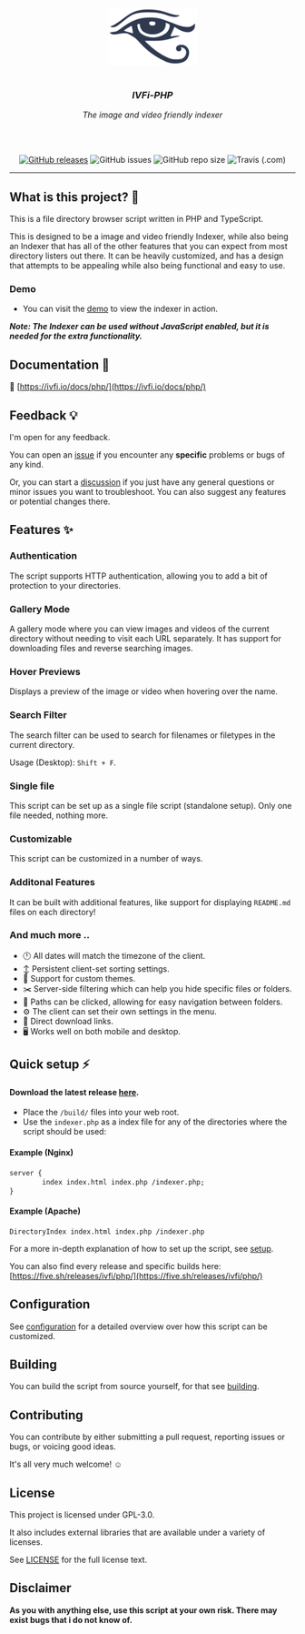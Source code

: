 <br/>
<div align="center">
	<img height="100" src="./logo.svg">
	<br/><br/>
	<h3 align="center"><i>IVFi-PHP</i></h3>
	<p align="center"><i>The image and video friendly indexer</i></p>
</div>

<br/><br/>

<p align="center">
<a href="https://github.com/sixem/ivfi-php/releases"><img alt="GitHub releases" src="https://img.shields.io/github/v/release/sixem/ivfi-php?color=2f394f&style=flat"></a> <img alt="GitHub issues" src="https://img.shields.io/github/issues/sixem/ivfi-php?color=5a8f4e&style=flat"> <img alt="GitHub repo size" src="https://img.shields.io/github/repo-size/sixem/ivfi-php?color=4b8b72&style=flat"> 
<img alt="Travis (.com)" src="https://img.shields.io/travis/com/sixem/ivfi-php?style=flat">
</p>

---

## What is this project? :speech_balloon:

This is a file directory browser script written in PHP and TypeScript.

This is designed to be a image and video friendly Indexer, while also being an Indexer that has all of the other features that you can expect from most directory listers out there. It can be heavily customized, and has a design that attempts to be appealing while also being functional and easy to use.

### Demo
* You can visit the [demo](https://five.sh/demo/indexer/) to view the indexer in action.

***Note: The Indexer can be used without JavaScript enabled, but it is needed for the extra functionality.***

## Documentation :blue_book:
:link: [https://ivfi.io/docs/php/](https://ivfi.io/docs/php/)

## Feedback :bulb:
I'm open for any feedback.

You can open an [issue](https://github.com/sixem/ivfi-php/issues) if you encounter any **specific** problems or bugs of any kind.

Or, you can start a [discussion](https://github.com/sixem/ivfi-php/discussions) if you just have any general questions or minor issues you want to troubleshoot. You can also suggest any features or potential changes there.

## Features :sparkles:

### **Authentication**
The script supports HTTP authentication, allowing you to add a bit of protection to your directories.
### **Gallery Mode**
A gallery mode where you can view images and videos of the current directory without needing to visit each URL separately. It has support for downloading files and reverse searching images.
### **Hover Previews**
Displays a preview of the image or video when hovering over the name.
### **Search Filter**
The search filter can be used to search for filenames or filetypes in the current directory.

Usage (Desktop): `Shift + F`.
### **Single file**
This script can be set up as a single file script (standalone setup). Only one file needed, nothing more.
### **Customizable**
This script can be customized in a number of ways.
### **Additonal Features**
It can be built with additional features, like support for displaying `README.md` files on each directory!
### **And much more ..**
+ :clock12: All dates will match the timezone of the client.
+ :arrow_up_down: Persistent client-set sorting settings.
+ :art: Support for custom themes.
+ :scissors: Server-side filtering which can help you hide specific files or folders.
+ :link: Paths can be clicked, allowing for easy navigation between folders.
+ :gear: The client can set their own settings in the menu.
+ :small_red_triangle_down: Direct download links.
+ :desktop_computer: Works well on both mobile and desktop.

## Quick setup :zap:

#### Download the latest release [here](https://github.com/sixem/ivfi-php/releases).

* Place the `/build/` files into your web root.
* Use the `indexer.php` as a index file for any of the directories where the script should be used:

#### Example (Nginx)
```
server {
        index index.html index.php /indexer.php;
}
```

#### Example (Apache)
```
DirectoryIndex index.html index.php /indexer.php
```

For a more in-depth explanation of how to set up the script, see [setup](https://ivfi.io/docs/php/#/setup).

You can also find every release and specific builds here: [https://five.sh/releases/ivfi/php/](https://five.sh/releases/ivfi/php/)

## Configuration

See [configuration](https://ivfi.io/docs/php/#/config) for a detailed overview over how this script can be customized.

## Building

You can build the script from source yourself, for that see [building](https://ivfi.io/docs/php/#/building).

## Contributing
You can contribute by either submitting a pull request, reporting issues or bugs, or voicing good ideas.

It's all very much welcome! :relaxed:

## License
This project is licensed under GPL-3.0.

It also includes external libraries that are available under a variety of licenses.

See [LICENSE](LICENSE) for the full license text.

## Disclaimer
**As you with anything else, use this script at your own risk. There may exist bugs that i do not know of.**